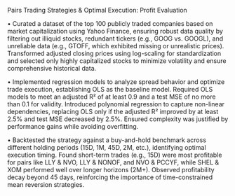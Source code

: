 Pairs Trading Strategies & Optimal Execution: Profit Evaluation

• Curated a dataset of the top 100 publicly traded companies based on market capitalization using Yahoo Finance, ensuring robust data quality by filtering out illiquid stocks, redundant tickers (e.g., GOOG vs. GOOGL), and unreliable data (e.g., GTOFF, which exhibited missing or unrealistic prices). Transformed adjusted closing prices using log-scaling for standardization and selected only highly capitalized stocks to minimize volatility and ensure comprehensive historical data.


• Implemented regression models to analyze spread behavior and optimize trade execution, establishing OLS as the baseline model. Required OLS models to meet an adjusted R² of at least 0.9 and a test MSE of no more than 0.1 for validity. Introduced polynomial regression to capture non-linear dependencies, replacing OLS only if the adjusted R² improved by at least 2.5% and test MSE decreased by 2.5%. Ensured complexity was justified by performance gains while avoiding overfitting.


• Backtested the strategy against a buy-and-hold benchmark across different holding periods (15D, 1M, 45D, 2M, etc.), identifying optimal execution timing. Found short-term trades (e.g., 15D) were most profitable for pairs like LLY & NVO, LLY & NONOF, and NVO & PCCYF, while SHEL & XOM performed well over longer horizons (2M+). Observed profitability decay beyond 45 days, reinforcing the importance of time-constrained mean reversion strategies.
